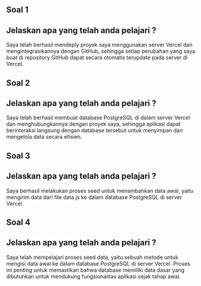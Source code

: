 ## Soal 1
## Jelaskan apa yang telah anda pelajari ? 
Saya telah berhasil mendeply proyek saya menggunakan server Vercel dan mengintegrasikannya dengan GitHub, sehingga setiap perubahan yang saya buat di repository GitHub dapat secara otomatis terupdate pada server di Vercel.

## Soal 2
## Jelaskan apa yang telah anda pelajari ?
Saya telah berhasil membuat database PostgreSQL di dalam server Vercel dan menghubungkannya dengan proyek saya, sehingga aplikasi dapat berinteraksi langsung dengan database tersebut untuk menyimpan dan mengelola data secara efisien.

## Soal 3
## Jelaskan apa yang telah anda pelajari ?
Saya berhasil melakukan proses seed untuk menambahkan data awal, yaitu mengirim data dari file data.js ke dalam database PostgreSQL di server Vercel.

## Soal 4
## Jelaskan apa yang telah anda pelajari ?
Saya telah mempelajari proses seed data, yaitu sebuah metode untuk mengisi data awal ke dalam database PostgreSQL di server Vercel. Proses ini penting untuk memastikan bahwa database memiliki data dasar yang dibutuhkan untuk mendukung fungsionalitas aplikasi sejak tahap awal.